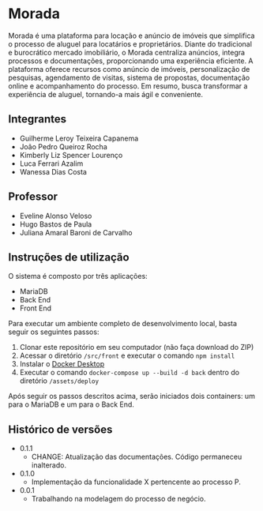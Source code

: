 # Morada

Morada é uma plataforma para locação e anúncio de imóveis que simplifica o processo de aluguel para locatários e proprietários. Diante do tradicional e burocrático mercado imobiliário, o Morada centraliza anúncios, integra processos e documentações, proporcionando uma experiência eficiente. A plataforma oferece recursos como anúncio de imóveis, personalização de pesquisas, agendamento de visitas, sistema de propostas, documentação online e acompanhamento do processo. Em resumo, busca transformar a experiência de aluguel, tornando-a mais ágil e conveniente.

## Integrantes

- Guilherme Leroy Teixeira Capanema
- João Pedro Queiroz Rocha
- Kimberly Liz Spencer Lourenço
- Luca Ferrari Azalim
- Wanessa Dias Costa

## Professor

- Eveline Alonso Veloso
- Hugo Bastos de Paula
- Juliana Amaral Baroni de Carvalho

## Instruções de utilização

O sistema é composto por três aplicações:

- MariaDB
- Back End
- Front End

Para executar um ambiente completo de desenvolvimento local, basta seguir os seguintes passos:

1. Clonar este repositório em seu computador (não faça download do ZIP)
2. Acessar o diretório `/src/front` e executar o comando `npm install`
3. Instalar o [Docker Desktop](https://www.docker.com/products/docker-desktop/)
4. Executar o comando `docker-compose up --build -d back` dentro do diretório `/assets/deploy`

Após seguir os passos descritos acima, serão iniciados dois containers: um para o MariaDB e um para o Back End.

## Histórico de versões

- 0.1.1
  - CHANGE: Atualização das documentações. Código permaneceu inalterado.
- 0.1.0
  - Implementação da funcionalidade X pertencente ao processo P.
- 0.0.1
  - Trabalhando na modelagem do processo de negócio.
